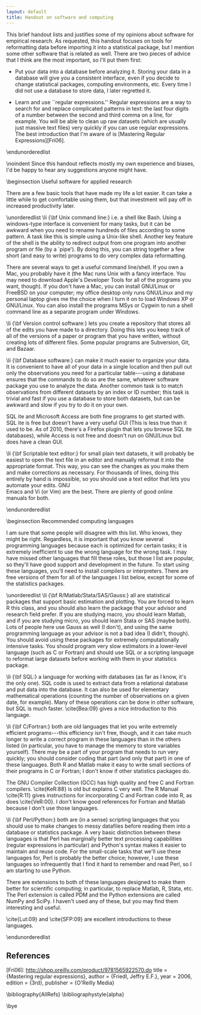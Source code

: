```yaml
---
layout: default
title: Handout on software and computing
---
```


This brief handout lists and justifies some of my opinions about
software for empirical research.  As requested, this handout focuses
on tools for reformatting data before importing it into a statistical
package, but I mention some other software that is related as well.
There are two pieces of advice that I think are the most important, so
I'll put them first:

* Put your data into a database before analyzing it.  Storing your
  data in a database will give you a consistent interface, even if you
  decide to change statistical packages, computing environments, etc.
  Every time I did not use a database to store data, I later regretted
  it.

* Learn and use ``regular expressions.''  Regular expressions are a
  way to search for and replace complicated patterns in text: the last
  four digits of a number between the second and third comma on a
  line, for example.  You will be able to clean up raw datasets (which
  are usually just massive text files) very quickly if you can use
  regular expressions.  The best introduction that I'm aware of is
  [Mastering Regular Expressions][Fri06].

\endunorderedlist

\noindent Since this handout reflects mostly my own experience and
biases, I'd be happy to hear any suggestions anyone might have.

\beginsection Useful software for applied research

There are a few basic tools that have made my life a lot easier.  It
can take a little while to get comfortable using them, but that
investment will pay off in increased productivity later.

\unorderedlist \li {\bf Unix command line:} i.e. a shell like Bash.
Using a windows-type interface is convenient for many tasks, but it
can be awkward when you need to rename hundreds of files according to
some pattern.  A task like this is simple using a Unix-like shell.
Another key feature of the shell is the ability to redirect output
from one program into another program or file (by a `pipe').  By doing
this, you can string together a few short (and easy to write) programs
to do very complex data reformatting.

There are several ways to get a useful command line/shell.  If you own
a Mac, you probably have it (the Mac runs Unix with a fancy interface.
You may need to download Apple's Developer Tools for all of the
programs you want, though).  If you don't have a Mac, you can install
GNU/Linux or FreeBSD on your computer; my office desktop only runs
GNU/Linux and my personal laptop gives me the choice when I turn it on
to load Windows XP or GNU/Linux.  You can also install the programs
MSys or Cygwin to run a shell command line as a separate program under
Windows.

\li {\bf Version control software:} lets you create a repository that
stores all of the edits you have made to a directory.  Doing this lets
you keep track of all of the versions of a paper or program that you
have written, without creating lots of different files.  Some popular
programs are Subversion, Git, and Bazaar.

\li {\bf Database software:} can make it much easier to organize your
data.  It is convenient to have all of your data in a single location
and then pull out only the observations you need for a particular
table---using a database ensures that the commands to do so are the
same, whatever software package you use to analyze the data.  Another
common task is to match observations from different datasets by an
index or ID number; this task is trivial and fast if you use a
database to store both datasets, but can be awkward and slow if you
try to do it on your own.

SQL ite and Microsoft Access are both fine programs to get started
with.  SQL ite is free but doesn't have a very useful GUI (This is
less true than it used to be.  As of 2010, there's a Firefox plugin
that lets you browse SQL ite databases), while Access is not free and
doesn't run on GNU/Linux but does have a clean GUI.

\li {\bf Scriptable text editor:} for small plain text datasets, it
will probably be easiest to open the text file in an editor and
manually reformat it into the appropriate format.  This way, you can
see the changes as you make them and make corrections as necessary.
For thousands of lines, doing this entirely by hand is impossible, so
you should use a text editor that lets you automate your edits.  GNU\
Emacs and Vi (or Vim) are the best.  There are plenty of good online
manuals for both.

\endunorderedlist

\beginsection Recommended computing languages

I am sure that some people will disagree with this list.  Who knows,
they might be right.  Regardless, it is important that you know
several programming languages because each is optimized for certain
tasks; it is extremely inefficient to use the wrong language for the
wrong task.  I may have missed other languages that fill these roles,
but those I list are popular, so they'll have good support and
development in the future.  To start using these languages, you'll
need to install compilers or interpreters.  There are free versions of
them for all of the languages I list below, except for some of the
statistics packages.

\unorderedlist \li {\bf R/Matlab/Stata/SAS/Gauss:} all are statistical
packages that support basic estimation and plotting.  You are forced
to learn R this class, and you should also learn the package that your
advisor and research field prefer.  If you are studying macro, you
should learn Matlab, and if you are studying micro, you should learn
Stata or SAS (maybe both).  Lots of people here use Gauss as well (I
don't), and using the same programming language as your advisor is not
a bad idea (I didn't, though).  You should avoid using these packages for
extremely computationally intensive tasks.  You should program very
slow estimators in a lower-level language (such as C or Fortran) and
should use SQL or a scripting language to reformat large datasets
before working with them in your statistics package.

\li {\bf SQL:} a language for working with databases (as far as I
know, it's the only one).  SQL code is used to extract data from a
relational database and put data into the database.  It can also be
used for elementary mathematical operations (counting the number of
observations on a given date, for example).  Many of these operations
can be done in other software, but SQL is much faster.
\cite{Bea:09} gives a nice introduction to this language.

\li {\bf C/Fortran:} both are old languages that let you write
extremely efficient programs---this efficiency isn't free, though, and
it can take much longer to write a correct program in these languages
than in the others listed (in particular, you have to manage the
memory to store variables yourself).  There may be a part of your
program that needs to run very quickly; you should consider coding
that part (and only that part) in one of these languages.  Both R and
Matlab make it easy to write small sections of their programs in C or
Fortran; I don't know if other statistics packages do.

The GNU Compiler Collection (GCC) has high quality and free C and
Fortran compilers.  \cite{KeR:88} is old but explains C very well.
The R Manual \cite{R:11} gives instructions for incorporating C and
Fortran code into R, as does \cite{VeR:00}.  I don't know good
references for Fortran and Matlab because I don't use those languages.

\li {\bf Perl/Python:} both are (in a sense) scripting languages that
you should use to make changes to messy datafiles before reading them
into a database or statistics package.  A very basic distinction
between these languages is that Perl has marginally better text
processing capabilities (regular expressions in particular) and
Python's syntax makes it easier to maintain and reuse code.  For the
small-scale tasks that we'll use these languages for, Perl is probably
the better choice; however, I use these languages so infrequently that I
find it hard to remember and read Perl, so I am starting to
use Python.

There are extensions to both of these languages designed to make them
better for scientific computing; in particular, to replace Matlab, R,
Stata, etc.  The Perl extension is called PDM and the Python
extensions are called NumPy and SciPy.  I haven't used any of these,
but you may find them interesting and useful.

\cite{Lut:09} and \cite{SFP:09} are excellent introductions to these
languages.

\endunorderedlist

References
----------

[Fri06]: http://shop.oreilly.com/product/9781565922570.do   title =	 {Mastering regular expressions},
  author =	 {Friedl, Jeffry E.F.},
  year =	 2006,
  edition =	 {3rd},
  publisher =	 {O'Reilly Media}

\bibliography{AllRefs}
\bibliographystyle{alpha}

\bye

